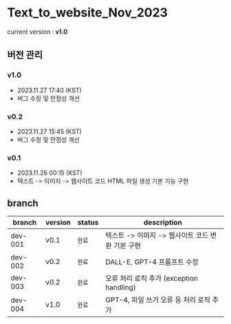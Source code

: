 # Text_to_website_Nov_2023
current version : **v1.0**

## 버전 관리
### v1.0
* 2023.11.27 17:40 (KST)
* 버그 수정 및 안정성 개선

### v0.2
* 2023.11.27 15:45 (KST)
* 버그 수정 및 안정성 개선

### v0.1
* 2023.11.26 00:15 (KST)
* 텍스트 -> 이미지 -> 웹사이트 코드 HTML 파일 생성 기본 기능 구현

## branch
|branch|version|status|description|
|---|---|---|---|
|dev-001|v0.1|```완료```|텍스트 -> 이미지 -> 웹사이트 코드 변환 기본 구현|
|dev-002|v0.2|```완료```|DALL-E, GPT-4 프롬프트 수정|
|dev-003|v0.2|```완료```|오류 처리 로직 추가 (exception handling)|
|dev-004|v1.0|```완료```|GPT-4, 파일 쓰기 오류 등 처리 로직 추가|